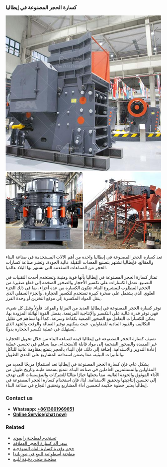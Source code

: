 <h3>كسارة الحجر المصنوعة في إيطاليا</h3><img src='1701852740.jpg' alt=''><p>تعد كسارة الحجر المصنوعة في إيطاليا واحدة من أهم الآلات المستخدمة في صناعة البناء والمقالع. فإيطاليا تشتهر بتصنيع المعدات الثقيلة عالية الجودة، وتعتبر صناعة كسارات الحجر من الصناعات المتقدمة التي تشتهر بها البلاد عالميا.</p><p>تمتاز كسارة الحجر المصنوعة في إيطاليا بأنها قوية ومتينة وتستخدم أحدث التقنيات في التصنيع. تعمل الكسارات على تكسير الأحجار والصخور الضخمة إلى قطع صغيرة من الحجم المطلوب للمشروع البناء. تتكون الكسارة من عدة أجزاء، بما في ذلك الجزء العلوي الذي يشتمل على صخرة كبيرة تستخدم لتكسير الحجارة، والجزء السفلي الذي ينقل المواد المكسرة إلى موقع التخزين أو وحدة الفرز.</p><p>توفر كسارة الحجر المصنوعة في إيطاليا العديد من المزايا والفوائد. فأولاً وقبل كل شيء، فهي توفر قدرة عالية على التكسير والإنتاجية المرتفعة. بفضل القوة الهائلة المزودة بها، يمكن للكسارات التعامل مع الصخور الصعبة بكفاءة وسرعة. كما أنها تساهم في تقليل التكاليف والقيود المادية للمقاولين، حيث يمكنهم توفير العمالة والوقت والجهد الذي يُستهلك في عملية تكسير الحجارة يدويًا.</p><p>تضيف كسارة الحجر المصنوعة في إيطاليا قيمة لصناعة البناء من خلال تحويل الحجارة غير المفيدة والصخور الضخمة إلى مواد قابلة للاستخدام، مما يساهم في تحسين عملية إعادة التدوير والاستدامة. إضافة إلى ذلك، فإن البناء بالحجر يتمتع بمقاومة عالية للتآكل والتأثيرات البيئية، مما يضمن استدامة المشاريع على المدى الطويل.</p><p>بشكل عام، فإن كسارة الحجر المصنوعة في إيطاليا تعد استثمارًا مربحًا للعديد من المقاولين والمستثمرين العاملين في صناعة البناء. تتمتع بسمعة طيبة وتاريخ طويل من الأداء الموثوق والجودة العالية، مما يجعلها خيارًا مثاليًا للشركات والمؤسسات التي تهدف إلى تحسين إنتاجيتها وتحقيق الاستدامة. لذا، فإن استخدام كسارة الحجر المصنوعة في إيطاليا يعتبر خطوة حكيمة لتحسين أداء المشاريع وتحقيق النجاح في صناعة البناء.</p><h3>Contact us</h3><ul><li><strong>Whatsapp:&nbsp;<a href="https://wa.me/8613661969651">+8613661969651</a></strong></li><li><a href="https://swt.shibang-china.com/?git&amp;zhl&amp;كسارة الحجر المصنوعة في إيطاليا"><strong>Online Service(chat now)</strong></a></li></ul><h3>Related</h3><ul><li><a href='تستخدم لمطحنة رايموند.md'>تستخدم لمطحنة رايموند</a></li><li><a href='سعر آلة كسارة الحجر العملاقة.md'>سعر آلة كسارة الحجر العملاقة</a></li><li><a href='حجم وقدرة كسارة الفك النموذجية.md'>حجم وقدرة كسارة الفك النموذجية</a></li><li><a href='مطحنة أسطوانية للبيع في نيوزيلندا.md'>مطحنة أسطوانية للبيع في نيوزيلندا</a></li><li><a href='مطحنة طحن دقيقة للبيع.md'>مطحنة طحن دقيقة للبيع</a></li></ul>